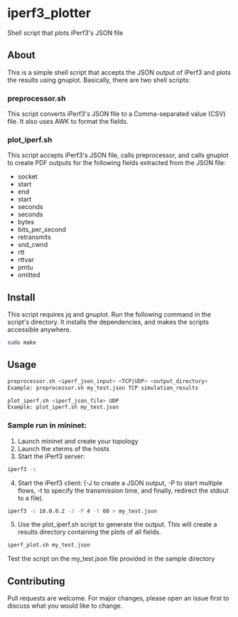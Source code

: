 # iperf3_plotter
Shell script that plots iPerf3's JSON file

## About
This is a simple shell script that accepts the JSON output of iPerf3 and plots the results using gnuplot.
Basically, there are two shell scripts: 

### preprocessor.sh
This script converts iPerf3's JSON file to a Comma-separated value (CSV) file. It also uses AWK to format the fields.


### plot_iperf.sh
This script accepts iPerf3's JSON file, calls preprocessor, and calls gnuplot to create PDF outputs for the following fields extracted from the JSON file:
- socket
- start
- end
- start
- seconds
- seconds
- bytes
- bits_per_second
- retransmits
- snd_cwnd
- rtt
- rttvar
- pmtu
- omitted

## Install
This script requires jq and gnuplot.
Run the following command in the script's directory. It installs the dependencies, and makes the scripts accessible anywhere.
```bash
sudo make
```

## Usage
```bash
preprocessor.sh <iperf_json_input> <TCP|UDP> <output_directory>
Example: preprocessor.sh my_test.json TCP simulation_results
```

```bash
plot_iperf.sh <iperf_json_file> UDP
Example: plot_iperf.sh my_test.json
```
### Sample run in mininet:
1. Launch mininet and create your topology
2. Launch the xterms of the hosts
3. Start the iPerf3 server:
```bash
iperf3 -s
```
4. Start the iPerf3 client: (-J to create a JSON output, -P to start multiple flows, -t to specify the transmission time, and finally, redirect the stdout to a file).
```bash
iperf3 -c 10.0.0.2 -J -P 4 -t 60 > my_test.json
```
5. Use the plot_iperf.sh script to generate the output. This will create a results directory containing the plots of all fields.
```bash
iperf_plot.sh my_test.json
```
Test the script on the my_test.json file provided in the sample directory

## Contributing
Pull requests are welcome. For major changes, please open an issue first to discuss what you would like to change.
